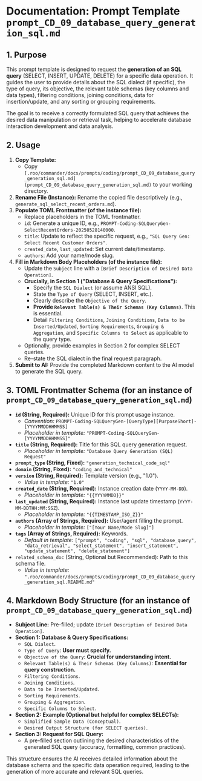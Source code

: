# Documentation: Prompt Template `prompt_CD_09_database_query_generation_sql.md`

## 1. Purpose

This prompt template is designed to request the **generation of an SQL query** (SELECT, INSERT, UPDATE, DELETE) for a specific data operation. It guides the user to provide details about the SQL dialect (if specific), the type of query, its objective, the relevant table schemas (key columns and data types), filtering conditions, joining conditions, data for insertion/update, and any sorting or grouping requirements.

The goal is to receive a correctly formulated SQL query that achieves the desired data manipulation or retrieval task, helping to accelerate database interaction development and data analysis.

## 2. Usage

1.  **Copy Template:**
    *   Copy `[.roo/commander/docs/prompts/coding/prompt_CD_09_database_query_generation_sql.md](prompt_CD_09_database_query_generation_sql.md)` to your working directory.
2.  **Rename File (Instance):** Rename the copied file descriptively (e.g., `generate_sql_select_recent_orders.md`).
3.  **Populate TOML Frontmatter (of the instance file):**
    *   Replace placeholders in the TOML frontmatter.
    *   `id`: Generate a unique ID, e.g., `PROMPT-Coding-SQLQueryGen-SelectRecentOrders-20250528140000`.
    *   `title`: Update to reflect the specific request, e.g., `"SQL Query Gen: Select Recent Customer Orders"`.
    *   `created_date`, `last_updated`: Set current date/timestamp.
    *   `authors`: Add your name/mode slug.
4.  **Fill in Markdown Body Placeholders (of the instance file):**
    *   Update the `Subject` line with a `[Brief Description of Desired Data Operation]`.
    *   **Crucially, in Section 1 ("Database & Query Specifications"):**
        *   Specify the `SQL Dialect` (or assume ANSI SQL).
        *   State the `Type of Query` (SELECT, INSERT, etc.).
        *   Clearly describe the `Objective of the Query`.
        *   **Provide `Relevant Table(s) & Their Schemas (Key Columns)`**. This is essential.
        *   Detail `Filtering Conditions`, `Joining Conditions`, `Data to be Inserted/Updated`, `Sorting Requirements`, `Grouping & Aggregation`, and `Specific Columns to Select` as applicable to the query type.
    *   Optionally, provide examples in Section 2 for complex SELECT queries.
    *   Re-state the SQL dialect in the final request paragraph.
5.  **Submit to AI:** Provide the completed Markdown content to the AI model to generate the SQL query.

## 3. TOML Frontmatter Schema (for an instance of `prompt_CD_09_database_query_generation_sql.md`)

*   **`id` (String, Required):** Unique ID for this prompt usage instance.
    *   *Convention:* `PROMPT-Coding-SQLQueryGen-[QueryType][PurposeShort]-[YYYYMMDDHHMMSS]`
    *   *Placeholder in template:* `"PROMPT-Coding-SQLQueryGen-[YYYYMMDDHHMMSS]"`
*   **`title` (String, Required):** Title for this SQL query generation request.
    *   *Placeholder in template:* `"Database Query Generation (SQL) Request"`
*   **`prompt_type` (String, Fixed):** `"generation_technical_code_sql"`
*   **`domain` (String, Fixed):** `"coding_and_technical"`
*   **`version` (String, Required):** Template version (e.g., "1.0").
    *   *Value in template:* `"1.0"`
*   **`created_date` (String, Required):** Instance creation date (`YYYY-MM-DD`).
    *   *Placeholder in template:* `"{{YYYYMMDD}}"`
*   **`last_updated` (String, Required):** Instance last update timestamp (`YYYY-MM-DDTHH:MM:SSZ`).
    *   *Placeholder in template:* `"{{TIMESTAMP_ISO_Z}}"`
*   **`authors` (Array of Strings, Required):** User/agent filling the prompt.
    *   *Placeholder in template:* `["[Your Name/Mode Slug]"]`
*   **`tags` (Array of Strings, Required):** Keywords.
    *   *Default in template:* `["prompt", "coding", "sql", "database_query", "data_retrieval", "select_statement", "insert_statement", "update_statement", "delete_statement"]`
*   `related_schema_doc` (String, Optional but Recommended): Path to this schema file.
    *   *Value in template:* `".roo/commander/docs/prompts/coding/prompt_CD_09_database_query_generation_sql.README.md"`

## 4. Markdown Body Structure (for an instance of `prompt_CD_09_database_query_generation_sql.md`)

*   **Subject Line:** Pre-filled; update `[Brief Description of Desired Data Operation]`.
*   **Section 1: Database & Query Specifications:**
    *   `SQL Dialect`.
    *   `Type of Query`: **User must specify.**
    *   `Objective of the Query`: **Crucial for understanding intent.**
    *   `Relevant Table(s) & Their Schemas (Key Columns)`: **Essential for query construction.**
    *   `Filtering Conditions`.
    *   `Joining Conditions`.
    *   `Data to be Inserted/Updated`.
    *   `Sorting Requirements`.
    *   `Grouping & Aggregation`.
    *   `Specific Columns to Select`.
*   **Section 2: Example (Optional but helpful for complex SELECTs):**
    *   `Simplified Sample Data (Conceptual)`.
    *   `Desired Output Structure (for SELECT queries)`.
*   **Section 3: Request for SQL Query:**
    *   A pre-filled section outlining the desired characteristics of the generated SQL query (accuracy, formatting, common practices).

This structure ensures the AI receives detailed information about the database schema and the specific data operation required, leading to the generation of more accurate and relevant SQL queries.